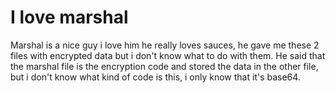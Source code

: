 # I love marshal


Marshal is a nice guy i love him he really loves sauces, he gave me these 2 files with encrypted data but i don't know what to do with them.
He said that the marshal file is the encryption code and stored the data in the other file, but i don't know what kind of code is this, i only know that it's base64.

